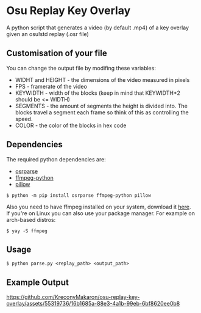 # Osu Replay Key Overlay
A python script that generates a video (by default .mp4) of a key overlay given an osu!std replay (.osr file)

## Customisation of your file
You can change the output file by modifing these variables: </br>
- WIDHT and HEIGHT - the dimensions of the video measured in pixels
- FPS - framerate of the video
- KEYWIDTH - width of the blocks (keep in mind that KEYWIDTH*2 should be <= WIDTH)
- SEGMENTS - the amount of segments the height is divided into. The blocks travel a segment each frame so think of this as controlling the speed.
- COLOR - the color of the blocks in hex code

## Dependencies
The required python dependencies are:
- [osrparse](https://pypi.org/project/osrparse/)
- [ffmpeg-python](https://pypi.org/project/ffmpeg-python/) 
- [pillow](https://pypi.org/project/Pillow/)

```
$ python -m pip install osrparse ffmpeg-python pillow
```

Also you need to have ffmpeg installed on your system, download it [here](https://ffmpeg.org/download.html). </br>
If you're on Linux you can also use your package manager. For example on arch-based distros:
```
$ yay -S ffmpeg
```

## Usage
```
$ python parse.py <replay_path> <output_path>
```
## Example Output
https://github.com/KreconyMakaron/osu-replay-key-overlay/assets/55319736/16b1685a-88e3-4a1b-99eb-6bf8620ee0b8
